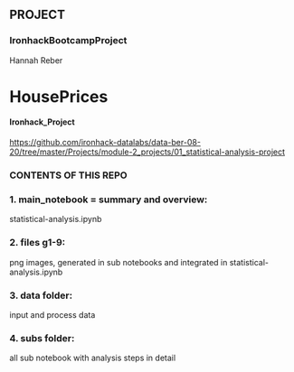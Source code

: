 
## PROJECT

### IronhackBootcampProject


Hannah Reber



# HousePrices

#### Ironhack_Project
https://github.com/ironhack-datalabs/data-ber-08-20/tree/master/Projects/module-2_projects/01_statistical-analysis-project



### CONTENTS OF THIS REPO

### 1. main_notebook = summary and overview:
 statistical-analysis.ipynb

### 2. files g1-9:
 png images, generated in sub notebooks and integrated in statistical-analysis.ipynb

### 3. data folder:
 input and process data

### 4. subs folder:
 all sub notebook with analysis steps in detail
